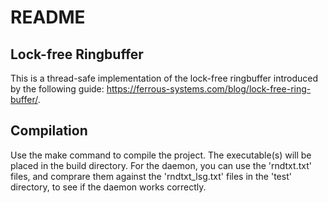 # README

## Lock-free Ringbuffer

This is a thread-safe implementation of the lock-free ringbuffer introduced by the following guide: https://ferrous-systems.com/blog/lock-free-ring-buffer/.

## Compilation

Use the make command to compile the project. The executable(s) will be placed in the build directory.
For the daemon, you can use the 'rndtxt.txt' files, and comprare them against the 'rndtxt_lsg.txt' files in the 'test' directory, to see if the daemon works correctly.
